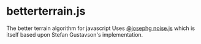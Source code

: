 # betterterrain.js
The better terrain algorithm for javascript
Uses [@josephg noise.js](https://github.com/josephg/noisejs) which is itself based upon Stefan Gustavson's implementation.
